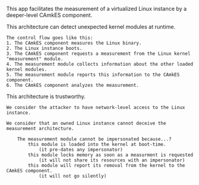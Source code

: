This app facilitates the measurement of a virtualized Linux instance by a deeper-level CAmkES component.


This architecture can detect unexpected kernel modules at runtime.

    The control flow goes like this:
    1. The CAmkES component measures the Linux binary.
    2. The Linux instance boots.
    3. The CAmkES component requests a measurement from the Linux kernel "measurement" module.
    4. The measurement module collects information about the other loaded kernel modules.
    5. The measurement module reports this information to the CAmkES component.
    6. The CAmkES component analyzes the measurement.

This architecture is trustworthy. 

    We consider the attacker to have network-level access to the Linux instance.
        
    We consider that an owned Linux instance cannot deceive the measurement architecture.

        The measurement module cannot be impersonated because...?
            this module is loaded into the kernel at boot-time.
                (it pre-dates any impersonator)
            this module locks memory as soon as a measurment is requested
                (it will not share its resources with an impersonator)
            this module will report its removal from the kernel to the CAmkES component.
                (it will not go silently)


